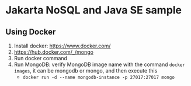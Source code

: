 # Jakarta NoSQL and Java SE sample

## Using Docker

1. Install docker: https://www.docker.com/
1. https://hub.docker.com/_/mongo
1. Run docker command
1. Run MongoDB: verify MongoDB image name with the command `docker images`, it can be mongodb or mongo, and then execute this
    * `docker run -d --name mongodb-instance -p 27017:27017 mongo`